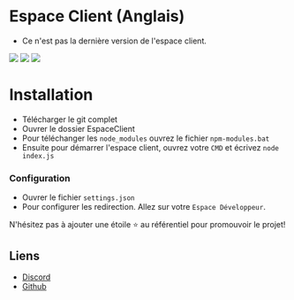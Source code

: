 # Espace Client (Anglais)

* Ce n'est pas la dernière version de l'espace client.

[![](https://img.shields.io/discord/745382663896039496.svg?logo=discord&colorB=7289DA)](https://discord.gg/nF5vj4BhrH)
[![](https://img.shields.io/badge/paypal-donate-blue.svg)](https://paypal.me/fabio2fell)
[![](https://img.shields.io/badge/discord.js-v12.0.0--dev-blue.svg?logo=npm)](https://github.com/discordjs)

# Installation

* Télécharger le git complet<br>
* Ouvrer le dossier EspaceClient<br>
* Pour téléchanger les `node_modules` ouvrez le fichier `npm-modules.bat`<br>
* Ensuite pour démarrer l'espace client, ouvrez votre `CMD` et écrivez `node index.js`<br>

### Configuration
* Ouvrer le fichier `settings.json`<br>
* Pour configurer les redirection. Allez sur votre `Espace Développeur`.<br>


N'hésitez pas à ajouter une étoile ⭐ au référentiel pour promouvoir le projet!

## Liens

*   [Discord](https://discord.gg/nF5vj4BhrH)
*   [Github](https://github.com/kziiz/)

